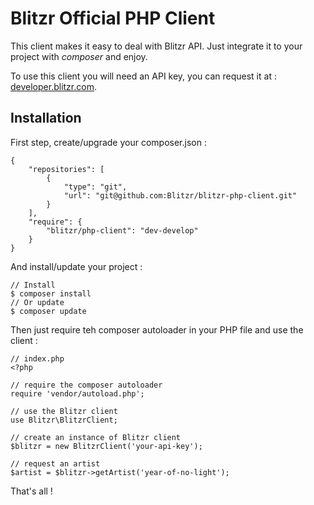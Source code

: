 # Blitzr Official PHP Client

This client makes it easy to deal with Blitzr API.
Just integrate it to your project with *composer* and enjoy.

To use this client you will need an API key, you can request it at : [developer.blitzr.com](https://developer.blitzr.com).

## Installation

First step, create/upgrade your composer.json :

    {
        "repositories": [
            {
                "type": "git",
                "url": "git@github.com:Blitzr/blitzr-php-client.git"
            }
        ],
        "require": {
            "blitzr/php-client": "dev-develop"
        }
    }

And install/update your project :

    // Install
    $ composer install
    // Or update
    $ composer update

Then just require teh composer autoloader in your PHP file and use the client :

    // index.php
    <?php 

    // require the composer autoloader
    require 'vendor/autoload.php';

    // use the Blitzr client
    use Blitzr\BlitzrClient;

    // create an instance of Blitzr client
    $blitzr = new BlitzrClient('your-api-key');

    // request an artist
    $artist = $blitzr->getArtist('year-of-no-light');

That's all !
